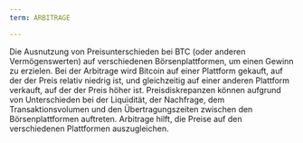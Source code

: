 ```yaml
---
term: ARBITRAGE

---
```

Die Ausnutzung von Preisunterschieden bei BTC (oder anderen Vermögenswerten) auf verschiedenen Börsenplattformen, um einen Gewinn zu erzielen. Bei der Arbitrage wird Bitcoin auf einer Plattform gekauft, auf der der Preis relativ niedrig ist, und gleichzeitig auf einer anderen Plattform verkauft, auf der der Preis höher ist. Preisdiskrepanzen können aufgrund von Unterschieden bei der Liquidität, der Nachfrage, dem Transaktionsvolumen und den Übertragungszeiten zwischen den Börsenplattformen auftreten. Arbitrage hilft, die Preise auf den verschiedenen Plattformen auszugleichen.